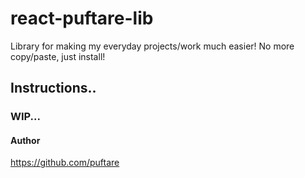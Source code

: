 # react-puftare-lib

Library for making my everyday projects/work much easier! No more copy/paste, just install!

## Instructions..

### WIP...

#### Author

https://github.com/puftare
